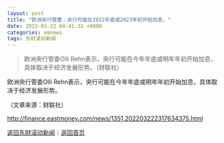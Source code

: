 ```yaml
---
layout: post
title: "欧洲央行管委：央行可能在2022年底或2023年初开始加息，"
date: 2022-03-22 04:41:31 +0800
categories: emnews
tags: 东财滚动新闻
---
```

> 欧洲央行管委Olli Rehn表示，央行可能在今年年底或明年年初开始加息，具体取决于经济发展形势。（财联社）

<p>欧洲央行管委Olli Rehn表示，央行可能在今年年底或明年年初开始加息，具体取决于经济发展形势。</p><p class="em_media">（文章来源：财联社）</p>

<http://finance.eastmoney.com/news/1351,202203222317634375.html>

[返回东财滚动新闻](//finews.withounder.com/emnews/)｜[返回首页](//finews.withounder.com/)